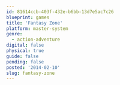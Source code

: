 ```yaml
---
id: 81614ccb-403f-432e-b6bb-13d7e5ac7c26
blueprint: games
title: 'Fantasy Zone'
platform: master-system
genre:
  - action-adventure
digital: false
physical: true
guide: false
pending: false
posted: '2014-02-10'
slug: fantasy-zone
---
```

